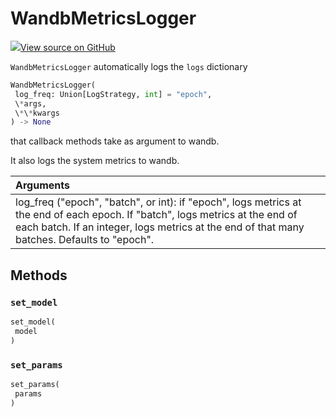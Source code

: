 # WandbMetricsLogger



[![](https://www.tensorflow.org/images/GitHub-Mark-32px.png)View source on GitHub](https://www.github.com/wandb/client/tree/597de7d094bdab2fa17d5db396c6bc227b2f62c3/wandb/integration/keras/callbacks/metrics_logger.py#L22-L79)



`WandbMetricsLogger` automatically logs the `logs` dictionary

```python
WandbMetricsLogger(
 log_freq: Union[LogStrategy, int] = "epoch",
 \*args,
 \*\*kwargs
) -> None
```



that callback methods take as argument to wandb.

It also logs the system metrics to wandb.

| Arguments | |
| :--- | :--- |
| log_freq ("epoch", "batch", or int): if "epoch", logs metrics at the end of each epoch. If "batch", logs metrics at the end of each batch. If an integer, logs metrics at the end of that many batches. Defaults to "epoch". |



## Methods

### `set_model`



```python
set_model(
 model
)
```




### `set_params`



```python
set_params(
 params
)
```






